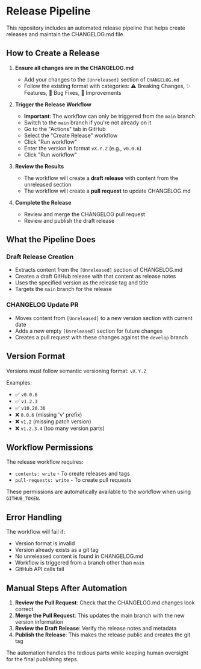 # Release Pipeline

This repository includes an automated release pipeline that helps create releases and maintain the CHANGELOG.md file.

## How to Create a Release

1. **Ensure all changes are in the CHANGELOG.md**
   - Add your changes to the `[Unreleased]` section of `CHANGELOG.md`
   - Follow the existing format with categories: ⚠️ Breaking Changes, ✨ Features, 🐛 Bug Fixes, 🔧 Improvements

2. **Trigger the Release Workflow**
   - **Important**: The workflow can only be triggered from the `main` branch
   - Switch to the `main` branch if you're not already on it
   - Go to the "Actions" tab in GitHub
   - Select the "Create Release" workflow
   - Click "Run workflow" 
   - Enter the version in format `vX.Y.Z` (e.g., `v0.0.6`)
   - Click "Run workflow"

3. **Review the Results**
   - The workflow will create a **draft release** with content from the unreleased section
   - The workflow will create a **pull request** to update CHANGELOG.md

4. **Complete the Release**
   - Review and merge the CHANGELOG pull request
   - Review and publish the draft release

## What the Pipeline Does

### Draft Release Creation
- Extracts content from the `[Unreleased]` section of CHANGELOG.md
- Creates a draft GitHub release with that content as release notes
- Uses the specified version as the release tag and title
- Targets the `main` branch for the release

### CHANGELOG Update PR
- Moves content from `[Unreleased]` to a new version section with current date
- Adds a new empty `[Unreleased]` section for future changes
- Creates a pull request with these changes against the `develop` branch

## Version Format

Versions must follow semantic versioning format: `vX.Y.Z`

Examples:
- ✅ `v0.0.6`
- ✅ `v1.2.3` 
- ✅ `v10.20.30`
- ❌ `0.0.6` (missing 'v' prefix)
- ❌ `v1.2` (missing patch version)
- ❌ `v1.2.3.4` (too many version parts)

## Workflow Permissions

The release workflow requires:
- `contents: write` - To create releases and tags
- `pull-requests: write` - To create pull requests

These permissions are automatically available to the workflow when using `GITHUB_TOKEN`.

## Error Handling

The workflow will fail if:
- Version format is invalid
- Version already exists as a git tag
- No unreleased content is found in CHANGELOG.md
- Workflow is triggered from a branch other than `main`
- GitHub API calls fail

## Manual Steps After Automation

1. **Review the Pull Request**: Check that the CHANGELOG.md changes look correct
2. **Merge the Pull Request**: This updates the main branch with the new version information  
3. **Review the Draft Release**: Verify the release notes and metadata
4. **Publish the Release**: This makes the release public and creates the git tag

The automation handles the tedious parts while keeping human oversight for the final publishing steps.